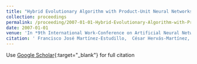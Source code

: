 ```yaml
---
title: "Hybrid Evolutionary Algorithm with Product-Unit Neural Networks for Classification"
collection: proceedings
permalink: /proceeding/2007-01-01-Hybrid-Evolutionary-Algorithm-with-Product-Unit-Neural-Networks-for-Classification
date: 2007-01-01
venue: 'In *9th International Work-Conference on Artificial Neural Networks (IWANN 2007)*'
citation: ' Francisco José Martínez-Estudillo,  César Hervás-Martínez,  Alfonso Carlos Martínez-Estudillo,  Pedro Antonio Gutiérrez, &quot;Hybrid Evolutionary Algorithm with Product-Unit Neural Networks for Classification.&quot; In *9th International Work-Conference on Artificial Neural Networks (IWANN 2007)*, 2007, pp.351--358.'
---
```

Use [Google Scholar](https://scholar.google.com/scholar?q=Hybrid+Evolutionary+Algorithm+with+Product+Unit+Neural+Networks+for+Classification){:target="_blank"} for full citation